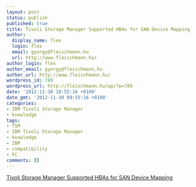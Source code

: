 ```yaml
---
layout: post
status: publish
published: true
title: Tivoli Storage Manager Supported HBAs for SAN Device Mapping
author:
  display_name: flex
  login: flex
  email: gyorgy@fleischmann.hu
  url: http://www.fleischmann.hu/
author_login: flex
author_email: gyorgy@fleischmann.hu
author_url: http://www.fleischmann.hu/
wordpress_id: 789
wordpress_url: http://fleischmann.hu/wp/?p=789
date: '2012-11-30 10:55:16 +0100'
date_gmt: '2012-11-30 09:55:16 +0100'
categories:
- IBM Tivoli Storage Manager
- knowledge
tags:
- TSM
- IBM Tivoli Storage Manager
- knowledge
- IBM
- compatibility
- FC
comments: []
---
```

<p><a href="http://www-01.ibm.com/support/docview.wss?uid=swg21193154">Tivoli Storage Manager Supported HBAs for SAN Device Mapping</a></p>
